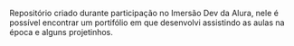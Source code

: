 Repositório criado durante participação no Imersão Dev da Alura, 
nele é possível encontrar um portifólio em que desenvolvi assistindo as aulas na época e alguns projetinhos.
